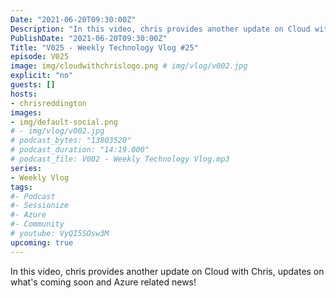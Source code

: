 ```yaml
---
Date: "2021-06-20T09:30:00Z"
Description: "In this video, chris provides another update on Cloud with Chris, updates on what's coming soon and Azure related news!"
PublishDate: "2021-06-20T09:30:00Z"
Title: "V025 - Weekly Technology Vlog #25"
episode: V025
image: img/cloudwithchrislogo.png # img/vlog/v002.jpg
explicit: "no"
guests: []
hosts:
- chrisreddington
images:
- img/default-social.png
# - img/vlog/v002.jpg
# podcast_bytes: "13803520"
# podcast_duration: "14:19.000"
# podcast_file: V002 - Weekly Technology Vlog.mp3
series:
- Weekly Vlog
tags:
#- Podcast
#- Sessionize
#- Azure
#- Community
# youtube: VyQI5SOsw3M
upcoming: true
---
```

In this video, chris provides another update on Cloud with Chris, updates on what's coming soon and Azure related news!